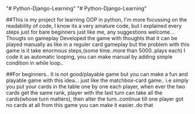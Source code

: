 "# Python-Django-Learning" 
"# Python-Django-Learning" 

##This is my project for learning OOP in python, I'm more focussing on the readability of
code, I know its a very amature code, but I explained every steps just for bare beginners
just like me, any suggestions welcome...
Thougts on gameplay
Developed the game with thoughts that it can be played manually as like in a reguler card gameplay
but the problem with this game is it take enormous steps,(some time..more than 5000..plays each)
I code it as automatic looping, you can make manual by adding simple condition in while loop..

##For beginners..
It is not good/playable game but you can make a fun and playable game with this idea...
just like the matchbox-card game..
i.e simply you put your cards in the table one by one each player, when ever the two cards get the same rank,
player with the last turn can take all the cards(whose turn matters), then alter the turn..continue till one player
got no cards at all
from this game you can make it easier..do that
